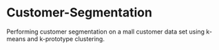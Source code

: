 # Customer-Segmentation
Performing customer segmentation on a mall customer data set using k-means and k-prototype clustering.

